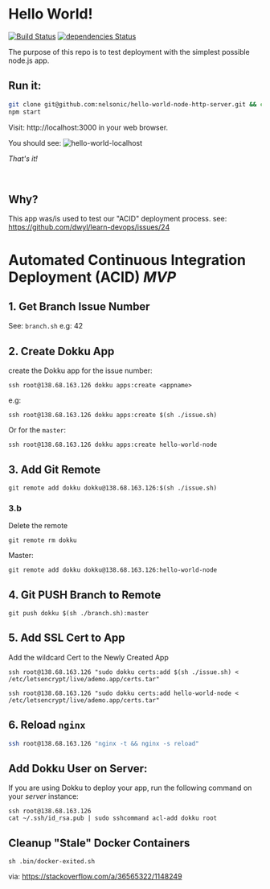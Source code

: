 # Hello World!

[![Build Status](https://travis-ci.org/nelsonic/hello-world-node-http-server.svg?branch=master)](https://travis-ci.org/nelsonic/hello-world-node-http-server)
[![dependencies Status](https://david-dm.org/nelsonic/hello-world-node-http-server/status.svg)](https://david-dm.org/nelsonic/hello-world-node-http-server)


The purpose of this repo is to test deployment
with the simplest possible node.js app.

## Run it:

```sh
git clone git@github.com:nelsonic/hello-world-node-http-server.git && cd hello-world-node-http-server
npm start
```
Visit: http://localhost:3000 in your web browser.

You should see:
![hello-world-localhost](https://user-images.githubusercontent.com/194400/40722414-2d239d5a-6414-11e8-98a2-31c1a307c2c3.png)


_That's it!_

<br />


## Why?

This app was/is used to test our "ACID" deployment process.
see: https://github.com/dwyl/learn-devops/issues/24




# Automated Continuous Integration Deployment (ACID) _MVP_

## 1. Get Branch Issue Number

See: `branch.sh`
e.g: 42

## 2. Create Dokku App

create the Dokku app for the issue number:
```
ssh root@138.68.163.126 dokku apps:create <appname>
```
e.g:
```
ssh root@138.68.163.126 dokku apps:create $(sh ./issue.sh)
```
Or for the `master`:
```
ssh root@138.68.163.126 dokku apps:create hello-world-node
```


## 3. Add Git Remote

```
git remote add dokku dokku@138.68.163.126:$(sh ./issue.sh)
```
### 3.b

Delete the remote
```
git remote rm dokku
```
Master:
```
git remote add dokku dokku@138.68.163.126:hello-world-node
```

## 4. Git PUSH Branch to Remote

```
git push dokku $(sh ./branch.sh):master
```

## 5. Add SSL Cert to App

Add the wildcard Cert to the Newly Created App

```
ssh root@138.68.163.126 "sudo dokku certs:add $(sh ./issue.sh) < /etc/letsencrypt/live/ademo.app/certs.tar"
```

```
ssh root@138.68.163.126 "sudo dokku certs:add hello-world-node < /etc/letsencrypt/live/ademo.app/certs.tar"
```

## 6. Reload `nginx`

```sh
ssh root@138.68.163.126 "nginx -t && nginx -s reload"
```

## Add Dokku User on Server:

If you are using Dokku to deploy your app,
run the following command on your _server_ instance:
```
ssh root@138.68.163.126
cat ~/.ssh/id_rsa.pub | sudo sshcommand acl-add dokku root
```


## Cleanup "Stale" Docker Containers

```
sh .bin/docker-exited.sh
```


via: https://stackoverflow.com/a/36565322/1148249
